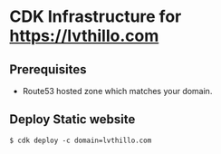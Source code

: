# CDK Infrastructure for https://lvthillo.com

## Prerequisites
* Route53 hosted zone which matches your domain.

## Deploy Static website
```
$ cdk deploy -c domain=lvthillo.com 
```


